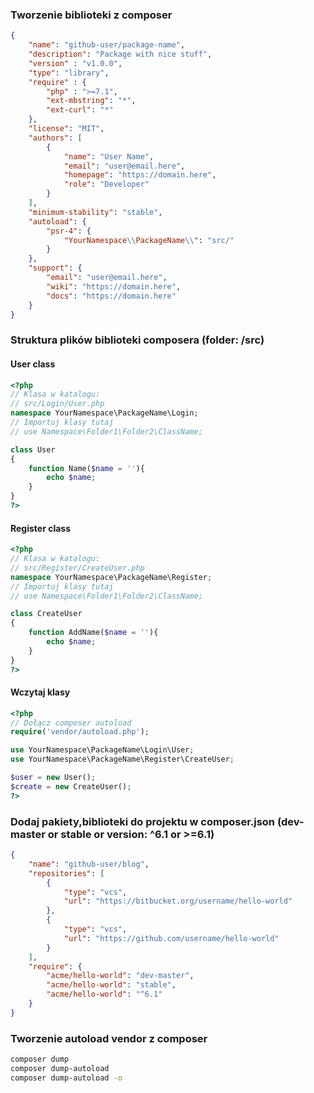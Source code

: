 ### Tworzenie biblioteki z composer
```json
{
    "name": "github-user/package-name",
    "description": "Package with nice stuff",
    "version" : "v1.0.0",
    "type": "library",
    "require" : {
        "php" : ">=7.1",
        "ext-mbstring": "*",
        "ext-curl": "*"
    },
    "license": "MIT",
    "authors": [
        {
            "name": "User Name",
            "email": "user@email.here",
            "homepage": "https://domain.here",
            "role": "Developer"
        }
    ],
    "minimum-stability": "stable",
    "autoload": {
        "psr-4": {
            "YourNamespace\\PackageName\\": "src/"
        }
    },
    "support": {
        "email": "user@email.here",
        "wiki": "https://domain.here",
        "docs": "https://domain.here"
    }	
}
```

### Struktura plików biblioteki composera (folder: /src)

#### User class
```php
<?php
// Klasa w katalogu:
// src/Login/User.php
namespace YourNamespace\PackageName\Login;
// Importuj klasy tutaj
// use Namespace\Folder1\Folder2\ClassName;

class User
{
	function Name($name = ''){
		echo $name;
	}
}
?>
```

#### Register class
```php
<?php
// Klasa w katalogu:
// src/Register/CreateUser.php
namespace YourNamespace\PackageName\Register;
// Importuj klasy tutaj
// use Namespace\Folder1\Folder2\ClassName;

class CreateUser
{
	function AddName($name = ''){
		echo $name;
	}
}
?>
```

#### Wczytaj klasy
```php
<?php
// Dołącz composer autoload
require('vendor/autoload.php');

use YourNamespace\PackageName\Login\User;
use YourNamespace\PackageName\Register\CreateUser;

$user = new User();
$create = new CreateUser();
?>
```

### Dodaj pakiety,biblioteki do projektu w composer.json (dev-master or stable or version: ^6.1 or >=6.1)
```json
{
    "name": "github-user/blog",
    "repositories": [
        {
            "type": "vcs",
            "url": "https://bitbucket.org/username/hello-world"
        },
		{
            "type": "vcs",
            "url": "https://github.com/username/hello-world"
        }
    ],
    "require": {
        "acme/hello-world": "dev-master",
        "acme/hello-world": "stable",
        "acme/hello-world": "^6.1"
    }
}
```

### Tworzenie autoload vendor z composer
```bash
composer dump
composer dump-autoload 
composer dump-autoload -o
```

